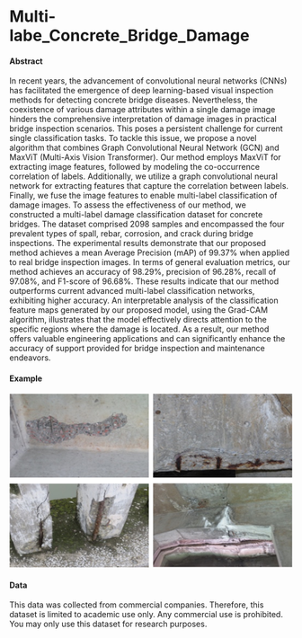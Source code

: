 # Multi-labe_Concrete_Bridge_Damage

#### Abstract

In recent years, the advancement of convolutional neural networks (CNNs) has facilitated the emergence of deep learning-based visual inspection methods for detecting concrete bridge diseases. Nevertheless, the coexistence of various damage attributes within a single damage image hinders the comprehensive interpretation of damage images in practical bridge inspection scenarios. This poses a persistent challenge for current single classification tasks. To tackle this issue, we propose a novel algorithm that combines Graph Convolutional Neural Network (GCN) and MaxViT (Multi-Axis Vision Transformer). Our method employs MaxViT for extracting image features, followed by modeling the co-occurrence correlation of labels. Additionally, we utilize a graph convolutional neural network for extracting features that capture the correlation between labels. Finally, we fuse the image features to enable multi-label classification of damage images. To assess the effectiveness of our method, we constructed a multi-label damage classification dataset for concrete bridges. The dataset comprised 2098 samples and encompassed the four prevalent types of spall, rebar, corrosion, and crack during bridge inspections. The experimental results demonstrate that our proposed method achieves a mean Average Precision (mAP) of 99.37\% when applied to real bridge inspection images. In terms of general evaluation metrics, our method achieves an accuracy of 98.29\%, precision of 96.28\%, recall of 97.08\%, and F1-score of 96.68\%. These results indicate that our method outperforms current advanced multi-label classification networks, exhibiting higher accuracy. An interpretable analysis of the classification feature maps generated by our proposed model, using the Grad-CAM algorithm, illustrates that the model effectively directs attention to the specific regions where the damage is located. As a result, our method offers valuable engineering applications and can significantly enhance the accuracy of support provided for bridge inspection and maintenance endeavors.

#### Example
![](example.jpg "example")
#### Data
This data was collected from commercial companies. Therefore, this dataset is limited to academic use only. Any commercial use is prohibited. You may only use this dataset for research purposes.
